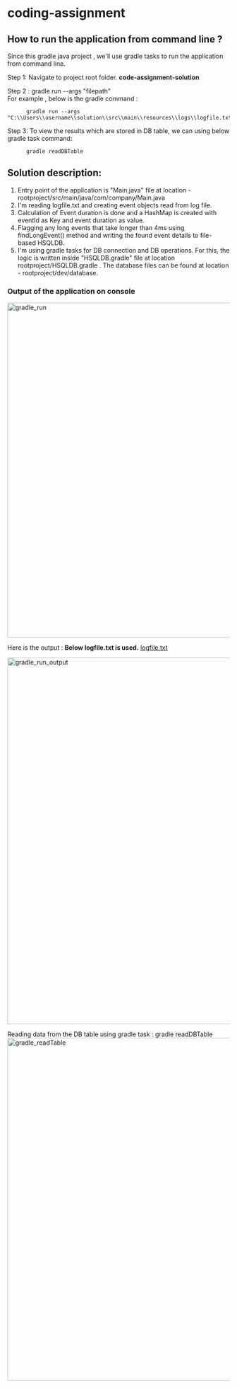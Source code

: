 # coding-assignment



## How to run the application from command line ?

Since this gradle java project , we'll use gradle tasks to run the application from command line.

Step 1:  Navigate to project root folder.      **code-assignment-solution**

Step 2 :  gradle run --args "filepath"          
          For example , below is the gradle command :  
          
          gradle run --args "C:\\Users\\username\\solution\\src\\main\\resources\\logs\\logfile.txt"
         
Step 3:   To view the results which are stored in DB table, we can using below gradle task command:

          gradle readDBTable
 


## Solution description:

1. Entry point of the application is "Main.java" file at location - rootproject/src/main/java/com/company/Main.java
2. I'm reading logfile.txt and creating event objects read from log file. 
3. Calculation of Event duration is done and a HashMap is created with eventId as Key and event duration as value. 
4. Flagging any long events that take longer than 4ms using findLongEvent() method and writing the found event details to file-based HSQLDB.
5. I'm using gradle tasks for DB connection and DB operations. For this, the logic is written inside "HSQLDB.gradle" file at location  rootproject/HSQLDB.gradle . The database files can be found at location -  rootproject/dev/database.


### Output of the application on console 
<img width="757" alt="gradle_run" src="https://user-images.githubusercontent.com/43696328/146337212-801f567b-af08-4ad4-a21c-fba5f327fe4b.PNG">

Here is the output :
**Below logfile.txt is used.**
[logfile.txt](https://github.com/rishish-kumar-singh/coding-assignment/files/7725717/logfile.txt)

<img width="829" alt="gradle_run_output" src="https://user-images.githubusercontent.com/43696328/146337426-e8a1acf7-24c1-4260-a015-b91a76923cb3.PNG">

Reading data from the DB table using gradle task : gradle readDBTable
<img width="775" alt="gradle_readTable" src="https://user-images.githubusercontent.com/43696328/146337734-8109cea9-f7c9-4907-9f82-15c3c4f2a429.PNG">



